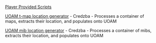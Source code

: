 [Player Provided Scripts](player_provided.md)

<WRAP group>
<WRAP 90% column>

[ UOAM t-map location generator](https://razorenhanced.net/download/scripts/credzba/Map_location_generator.py.md) - Credzba - Processes a container of maps, extracts their location, and populates onto UOAM

[ UOAM mib location generator](https://razorenhanced.net/download/scripts/credzba/MIB_Location_generator.py.md) - Credzba - Processes a container of mibs, extracts their location, and populates onto UOAM



</WRAP>